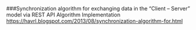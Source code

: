 ###Synchronization algorithm for exchanging data in the “Client – Server” model via REST API Algorithm Implementation
https://havrl.blogspot.com/2013/08/synchronization-algorithm-for.html
